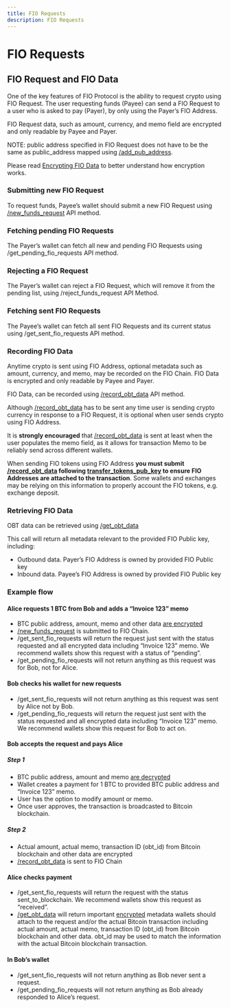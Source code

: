 ```yaml
---
title: FIO Requests
description: FIO Requests
---
```


# FIO Requests

## FIO Request and FIO Data

One of the key features of FIO Protocol is the ability to request crypto using FIO Request. The user requesting funds (Payee) can send a FIO Request to a user who is asked to pay (Payer), by only using the Payer’s FIO Address.

FIO Request data, such as amount, currency, and memo field are encrypted and only readable by Payee and Payer.

NOTE: public address specified in FIO Request does not have to be the same as public_address mapped using [/add_pub_address]({{site.baseurl}}/pages/api/fio-api/#options-addaddress).

Please read [Encrypting FIO Data]({{site.baseurl}}/docs/integration-guide/encryption) to better understand how encryption works.

### Submitting new FIO Request

To request funds, Payee’s wallet should submit a new FIO Request using [/new_funds_request]({{site.baseurl}}/pages/api/fio-api/#options-newfundsreq) API method.

### Fetching pending FIO Requests

The Payer’s wallet can fetch all new and pending FIO Requests using /get_pending_fio_requests API method.

### Rejecting a FIO Request

The Payer’s wallet can reject a FIO Request, which will remove it from the pending list, using /reject_funds_request API Method.

### Fetching sent FIO Requests

The Payee’s wallet can fetch all sent FIO Requests and its current status using /get_sent_fio_requests API method.

### Recording FIO Data

Anytime crypto is sent using FIO Address, optional metadata such as amount, currency, and memo, may be recorded on the FIO Chain. FIO Data is encrypted and only readable by Payee and Payer.

FIO Data, can be recorded using [/record_obt_data]({{site.baseurl}}/pages/api/fio-api/#options-recordobt) API method.

Although [/record_obt_data]({{site.baseurl}}/pages/api/fio-api/#options-recordobt) has to be sent any time user is sending crypto currency in response to a FIO Request, it is optional when user sends crypto using FIO Address.

It is **strongly encouraged** that [/record_obt_data]({{site.baseurl}}/pages/api/fio-api/#options-recordobt) is sent at least when the user populates the memo field, as it allows for transaction Memo to be reliably send across different wallets.

When sending FIO tokens using FIO Address **you must submit [/record_obt_data]({{site.baseurl}}/pages/api/fio-api/#options-recordobt) following [transfer_tokens_pub_key]({{site.baseurl}}/pages/api/fio-api/#options-trnsfiopubky) to ensure FIO Addresses are attached to the transaction**. Some wallets and exchanges may be relying on this information to properly account the FIO tokens, e.g. exchange deposit.

### Retrieving FIO Data

OBT data can be retrieved using [/get_obt_data]({{site.baseurl}}/pages/api/fio-api/#post-/get_obt_data)

This call will return all metadata relevant to the provided FIO Public key, including:

* Outbound data. Payer’s FIO Address is owned by provided FIO Public key
* Inbound data. Payee’s FIO Address is owned by provided FIO Public key

### Example flow

#### Alice requests 1 BTC from Bob and adds a “Invoice 123” memo

* BTC public address, amount, memo and other data [are encrypted]({{site.baseurl}}/docs/integration-guide/encryption)
* [/new_funds_request]({{site.baseurl}}/pages/api/fio-api/#options-newfundsreq) is submitted to FIO Chain.
* /get_sent_fio_requests will return the request just sent with the status requested and all encrypted data including “Invoice 123” memo. We recommend wallets show this request with a status of “pending”.
* /get_pending_fio_requests will not return anything as this request was for Bob, not for Alice.

#### Bob checks his wallet for new requests

* /get_sent_fio_requests will not return anything as this request was sent by Alice not by Bob.
* /get_pending_fio_requests will return the request just sent with the status requested and all encrypted data including “Invoice 123” memo. We recommend wallets show this request for Bob to act on.

#### Bob accepts the request and pays Alice

##### Step 1

* BTC public address, amount and memo [are decrypted]({{site.baseurl}}/docs/integration-guide/encryption)
* Wallet creates a payment for 1 BTC to provided BTC public address and “Invoice 123” memo.
* User has the option to modify amount or memo.
* Once user approves, the transaction is broadcasted to Bitcoin blockchain.

##### Step 2

* Actual amount, actual memo, transaction ID (obt_id) from Bitcoin blockchain and other data are encrypted
* [/record_obt_data]({{site.baseurl}}/pages/api/fio-api/#options-recordobt) is sent to FIO Chain

#### Alice checks payment

* /get_sent_fio_requests will return the request with the status sent_to_blockchain. We recommend wallets show this request as “received”.
* [/get_obt_data]({{site.baseurl}}/pages/api/fio-api/#post-/get_obt_data) will return important [encrypted]({{site.baseurl}}/docs/integration-guide/encryption) metadata wallets should attach to the request and/or the actual Bitcoin transaction including actual amount, actual memo, transaction ID (obt_id) from Bitcoin blockchain and other data. obt_id may be used to match the information with the actual Bitcoin blockchain transaction.

#### In Bob’s wallet

* /get_sent_fio_requests will not return anything as Bob never sent a request.
* /get_pending_fio_requests will not return anything as Bob already responded to Alice’s request.

